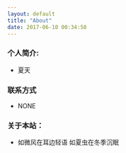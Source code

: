 ```yaml
---
layout: default
title: "About"
date: 2017-06-10 00:34:58
---
```


### 个人简介:  

* 夏天  

### 联系方式  

* NONE  

### 关于本站：

* 如微风在耳边轻语 如夏虫在冬季沉眠   

